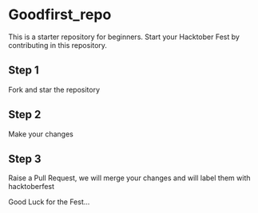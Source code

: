 # Goodfirst_repo

This is a starter repository for beginners. Start your Hacktober Fest by contributing in this repository.

## Step 1
Fork and star the repository

## Step 2
Make your changes

## Step 3
Raise a Pull Request, we will merge your changes and will label them with hacktoberfest

Good Luck for the Fest...

